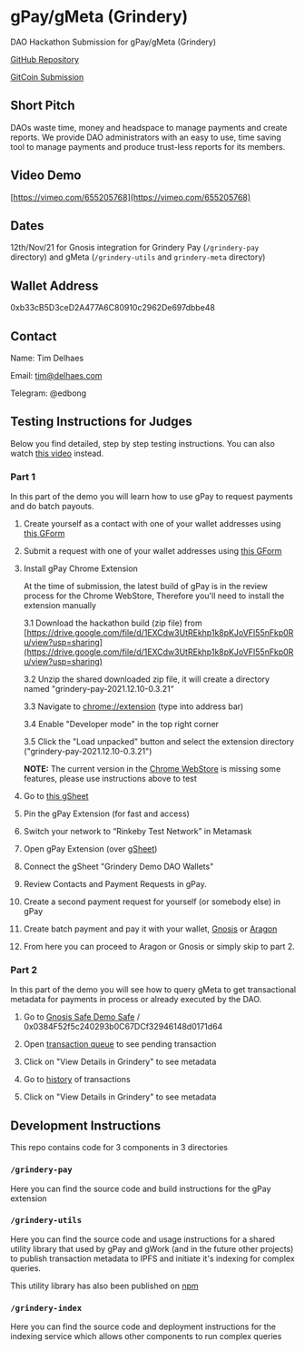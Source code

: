 # gPay/gMeta (Grindery)
DAO Hackathon Submission for gPay/gMeta (Grindery)

[GitHub Repository](https://github.com/grindery-io/grindery-dao-hackathon)

[GitCoin Submission](https://gitcoin.co/hackathon/dao-global/projects/11739/grindery-meta)

## Short Pitch

DAOs waste time, money and headspace to manage payments and create reports. We provide DAO administrators with an easy to use, time saving tool to manage payments and produce trust-less reports for its members.


## Video Demo
[https://vimeo.com/655205768](https://vimeo.com/655205768)


## Dates

12th/Nov/21 for Gnosis integration for Grindery Pay (`/grindery-pay` directory) and gMeta (`/grindery-utils` and `grindery-meta` directory)


## Wallet Address

0xb33cB5D3ceD2A477A6C80910c2962De697dbbe48


## Contact

Name: Tim Delhaes

Email: tim@delhaes.com

Telegram: @edbong


## Testing Instructions for Judges

Below you find detailed, step by step testing instructions.
You can also watch [this video](https://vimeo.com/655217888) instead.


### Part 1
In this part of the demo you will learn how to use gPay to request payments and do batch payouts.

1. Create yourself as a contact with one of your wallet addresses using [this GForm](https://forms.gle/AXGSfuguo3NCNtSz9)

2. Submit a request with one of your wallet addresses using [this GForm](https://forms.gle/L1YMXbA5BQUF6yoZ9)

3. Install gPay Chrome Extension
    
    At the time of submission, the latest build of gPay is in the review process for the Chrome WebStore, 
    Therefore you'll need to install the extension manually
    
    3.1 Download the hackathon build (zip file) from [https://drive.google.com/file/d/1EXCdw3UtREkhp1k8pKJoVFI55nFkp0Ru/view?usp=sharing](https://drive.google.com/file/d/1EXCdw3UtREkhp1k8pKJoVFI55nFkp0Ru/view?usp=sharing)
    
    3.2 Unzip the shared downloaded zip file, it will create a directory named "grindery-pay-2021.12.10-0.3.21“
    
    3.3 Navigate to [chrome://extension](chrome://extension) (type into address bar)
    
    3.4 Enable "Developer mode" in the top right corner
    
    3.5 Click the "Load unpacked" button and select the extension directory ("grindery-pay-2021.12.10-0.3.21")
    
    **NOTE:** The current version in the [Chrome WebStore](https://chrome.google.com/webstore/detail/grindery-pay/ofnbfgahidjckegapdpkhigjljepcdme) is missing some features, 
    please use instructions above to test

4. Go to [this gSheet](https://docs.google.com/spreadsheets/d/1T_ZKUuESfAr5Apy9a4XPD02mCDw7MXxr0dLKJN5FtCM/edit#gid=597214855)

5. Pin the gPay Extension (for fast and access)

6. Switch your network to “Rinkeby Test Network” in Metamask

7. Open gPay Extension (over [gSheet](https://docs.google.com/spreadsheets/d/1T_ZKUuESfAr5Apy9a4XPD02mCDw7MXxr0dLKJN5FtCM/edit#gid=597214855))

8. Connect the gSheet "Grindery Demo DAO Wallets"

9. Review Contacts and Payment Requests in gPay.

10. Create a second payment request for yourself (or somebody else) in gPay

11. Create batch payment and pay it with your wallet, [Gnosis](https://gnosis-safe.io/app/welcome) or [Aragon](https://client.aragon.org/#/)

12. From here you can proceed to Aragon or Gnosis or simply skip to part 2.


### Part 2
In this part of the demo you will see how to query gMeta to get transactional metadata for payments in process or already executed by the DAO.

1. Go to [Gnosis Safe Demo Safe](https://gnosis-safe.io/app/rin:0x0384F52f5c240293b0C67DCf32946148d0171d64/balances) / 0x0384F52f5c240293b0C67DCf32946148d0171d64

2. Open [transaction queue](https://gnosis-safe.io/app/rin:0x0384F52f5c240293b0C67DCf32946148d0171d64/transactions/queue) to see pending transaction

3. Click on "View Details in Grindery" to see metadata

4. Go to [history](https://gnosis-safe.io/app/rin:0x0384F52f5c240293b0C67DCf32946148d0171d64/transactions/history) of transactions

5. Click on "View Details in Grindery" to see metadata


## Development Instructions

This repo contains code for 3 components in 3 directories

### `/grindery-pay`

Here you can find the source code and build instructions for the gPay extension

### `/grindery-utils`

Here you can find the source code and usage instructions for a shared utility library 
that used by gPay and gWork (and in the future other projects) to publish transaction metadata to IPFS 
and initiate it's indexing for complex queries.

This utility library has also been published on [npm](https://www.npmjs.com/package/@grindery/utils)

### `/grindery-index`
Here you can find the source code and deployment instructions for the indexing service which allows other
components to run complex queries 